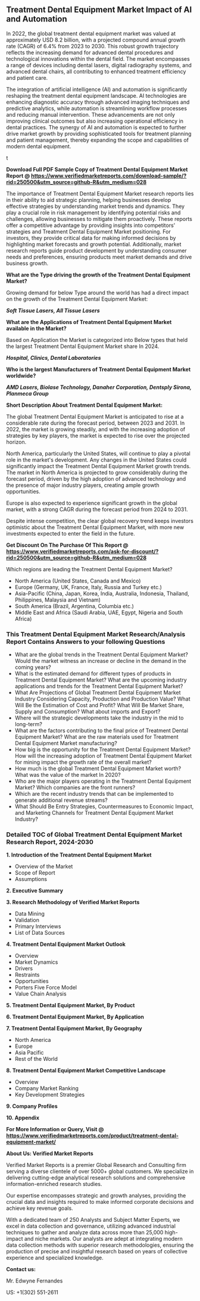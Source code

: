 <h2>Treatment Dental Equipment Market Impact of AI and Automation</h2><p>In 2022, the global treatment dental equipment market was valued at approximately USD 8.2 billion, with a projected compound annual growth rate (CAGR) of 6.4% from 2023 to 2030. This robust growth trajectory reflects the increasing demand for advanced dental procedures and technological innovations within the dental field. The market encompasses a range of devices including dental lasers, digital radiography systems, and advanced dental chairs, all contributing to enhanced treatment efficiency and patient care.</p><p>The integration of artificial intelligence (AI) and automation is significantly reshaping the treatment dental equipment landscape. AI technologies are enhancing diagnostic accuracy through advanced imaging techniques and predictive analytics, while automation is streamlining workflow processes and reducing manual intervention. These advancements are not only improving clinical outcomes but also increasing operational efficiency in dental practices. The synergy of AI and automation is expected to further drive market growth by providing sophisticated tools for treatment planning and patient management, thereby expanding the scope and capabilities of modern dental equipment.</p>t</p><p id="" class=""><strong>Download Full PDF Sample Copy of Treatment Dental Equipment Market Report @ <a href="https://www.verifiedmarketreports.com/download-sample/?rid=250500&utm_source=github-R&utm_medium=028" target="_blank">https://www.verifiedmarketreports.com/download-sample/?rid=250500&utm_source=github-R&utm_medium=028</a></strong></p><p>The importance of&nbsp;Treatment Dental Equipment Market research reports lies in their ability to aid strategic planning, helping businesses develop effective strategies by understanding market trends and dynamics. They play a crucial role in risk management by identifying potential risks and challenges, allowing businesses to mitigate them proactively. These reports offer a competitive advantage by providing insights into competitors' strategies and Treatment Dental Equipment Market positioning. For investors, they provide critical data for making informed decisions by highlighting market forecasts and growth potential. Additionally, market research reports guide product development by understanding consumer needs and preferences, ensuring products meet market demands and drive business growth.</p><p><strong>What are the&nbsp;Type driving the growth of the Treatment Dental Equipment Market?</strong></p><p id="" class="">Growing demand for below Type around the world has had a direct impact on the growth of the Treatment Dental Equipment Market:</p><em><strong>Soft Tissue Lasers, All Tissue Lasers</strong></em></p><strong>What are the&nbsp;Applications&nbsp;of Treatment Dental Equipment Market available in the Market?</strong></p><p id="" class="">Based on Application the Market is categorized into Below types that held the largest Treatment Dental Equipment Market share In 2024.</p><em><strong>Hospital, Clinics, Dental Laboratories</strong></em></p><strong>Who is the largest Manufacturers of Treatment Dental Equipment Market worldwide?</strong></p><p><em><strong>AMD Lasers, Biolase Technology, Danaher Corporation, Dentsply Sirona, Planmeca Group</strong></em></p><p id="" class=""><strong>Short Description About Treatment Dental Equipment Market:</strong></p><p>The global Treatment Dental Equipment Market is anticipated to rise at a considerable rate during the forecast period, between 2023 and 2031. In 2022, the market is growing steadily, and with the increasing adoption of strategies by key players, the market is expected to rise over the projected horizon.</p><p>North America, particularly the United States, will continue to play a pivotal role in the market's development. Any changes in the United States could significantly impact the Treatment Dental Equipment Market growth trends. The market in North America is projected to grow considerably during the forecast period, driven by the high adoption of advanced technology and the presence of major industry players, creating ample growth opportunities.</p><p>Europe is also expected to experience significant growth in the global market, with a strong CAGR during the forecast period from 2024 to 2031.</p><p>Despite intense competition, the clear global recovery trend keeps investors optimistic about the Treatment Dental Equipment Market, with more new investments expected to enter the field in the future.</p><p id="" class=""><strong>Get Discount On The Purchase Of This Report @ <a href="https://www.verifiedmarketreports.com/ask-for-discount/?rid=250500&utm_source=github-R&utm_medium=028" target="_blank">https://www.verifiedmarketreports.com/ask-for-discount/?rid=250500&utm_source=github-R&utm_medium=028</a></strong></p>Which regions are leading the Treatment Dental Equipment Market?</p><ul><li>North America (United States, Canada and Mexico)</li><li>Europe (Germany, UK, France, Italy, Russia and Turkey etc.)</li><li>Asia-Pacific (China, Japan, Korea, India, Australia, Indonesia, Thailand, Philippines, Malaysia and Vietnam)</li><li>South America (Brazil, Argentina, Columbia etc.)</li><li>Middle East and Africa (Saudi Arabia, UAE, Egypt, Nigeria and South Africa)</li></ul><h3 id="" class="">This Treatment Dental Equipment Market Research/Analysis Report Contains Answers to your following Questions</h3><ul><li>What are the global trends in the Treatment Dental Equipment Market? Would the market witness an increase or decline in the demand in the coming years?</li><li>What is the estimated demand for different types of products in Treatment Dental Equipment Market? What are the upcoming industry applications and trends for the Treatment Dental Equipment Market?</li><li>What Are Projections of Global Treatment Dental Equipment Market Industry Considering Capacity, Production and Production Value? What Will Be the Estimation of Cost and Profit? What Will Be Market Share, Supply and Consumption? What about imports and Export?</li><li>Where will the strategic developments take the industry in the mid to long-term?</li><li>What are the factors contributing to the final price of Treatment Dental Equipment Market? What are the raw materials used for Treatment Dental Equipment Market manufacturing?</li><li>How big is the opportunity for the Treatment Dental Equipment Market? How will the increasing adoption of Treatment Dental Equipment Market for mining impact the growth rate of the overall market?</li><li>How much is the global Treatment Dental Equipment Market worth? What was the value of the market In 2020?</li><li>Who are the major players operating in the Treatment Dental Equipment Market? Which companies are the front runners?</li><li>Which are the recent industry trends that can be implemented to generate additional revenue streams?</li><li>What Should Be Entry Strategies, Countermeasures to Economic Impact, and Marketing Channels for Treatment Dental Equipment Market Industry?</li></ul><h3 id="" class="">Detailed TOC of Global Treatment Dental Equipment Market Research Report, 2024-2030</h3><p id="" class=""><strong>1. Introduction of the Treatment Dental Equipment Market</strong></p><ul><li>Overview of the Market</li><li>Scope of Report</li><li>Assumptions</li></ul><p id="" class=""><strong>2. Executive Summary</strong></p><p id="" class=""><strong>3. Research Methodology of Verified Market Reports</strong></p><ul><li>Data Mining</li><li>Validation</li><li>Primary Interviews</li><li>List of Data Sources</li></ul><p id="" class=""><strong>4. Treatment Dental Equipment Market Outlook</strong></p><ul><li>Overview</li><li>Market Dynamics</li><li>Drivers</li><li>Restraints</li><li>Opportunities</li><li>Porters Five Force Model</li><li>Value Chain Analysis</li></ul><p id="" class=""><strong>5. Treatment Dental Equipment Market, By Product</strong></p><p id="" class=""><strong>6. Treatment Dental Equipment Market, By Application</strong></p><p id="" class=""><strong>7. Treatment Dental Equipment Market, By Geography</strong></p><ul><li>North America</li><li>Europe</li><li>Asia Pacific</li><li>Rest of the World</li></ul><p id="" class=""><strong>8. Treatment Dental Equipment Market Competitive Landscape</strong></p><ul><li>Overview</li><li>Company Market Ranking</li><li>Key Development Strategies</li></ul><p id="" class=""><strong>9. Company Profiles</strong></p><p id="" class=""><strong>10. Appendix</strong></p><p id="" class=""><strong>For More Information or Query, Visit @ <a href="https://www.verifiedmarketreports.com/product/treatment-dental-equipment-market/" target="_blank">https://www.verifiedmarketreports.com/product/treatment-dental-equipment-market/</a></strong></p><p id="" class=""><strong>About Us: Verified Market Reports</strong></p><p id="" class="">Verified Market Reports is a premier Global Research and Consulting firm serving a diverse clientele of over 5000+ global customers. We specialize in delivering cutting-edge analytical research solutions and comprehensive information-enriched research studies.</p><p id="" class="">Our expertise encompasses strategic and growth analyses, providing the crucial data and insights required to make informed corporate decisions and achieve key revenue goals.</p><p id="" class="">With a dedicated team of 250 Analysts and Subject Matter Experts, we excel in data collection and governance, utilizing advanced industrial techniques to gather and analyze data across more than 25,000 high-impact and niche markets. Our analysts are adept at integrating modern data collection methods with superior research methodologies, ensuring the production of precise and insightful research based on years of collective experience and specialized knowledge.</p><p id="" class=""><strong>Contact us:</strong></p><p id="" class="">Mr. Edwyne Fernandes</p><p id="" class="">US: +1(302) 551-2611</p>